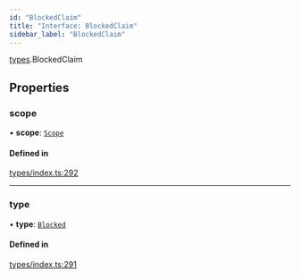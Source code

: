 ```yaml
---
id: "BlockedClaim"
title: "Interface: BlockedClaim"
sidebar_label: "BlockedClaim"
---
```


[types](../../../modules/Types/Types.md).BlockedClaim

## Properties

### scope

• **scope**: [`Scope`](../Scope/Scope.md)

#### Defined in

[types/index.ts:292](https://github.com/PolymeshAssociation/polymesh-sdk/blob/968f8d70c/src/types/index.ts#L292)

___

### type

• **type**: [`Blocked`](../../../enums/Types/ClaimType/ClaimType.md#blocked)

#### Defined in

[types/index.ts:291](https://github.com/PolymeshAssociation/polymesh-sdk/blob/968f8d70c/src/types/index.ts#L291)
